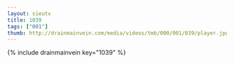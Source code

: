 ```yaml
--- 
layout: sieutv
title: 1039
tags: ["001"]
thumb: http://drainmainvein.com/media/videos/tmb/000/001/039/player.jpg
---
```

{% include drainmainvein key="1039" %} 
